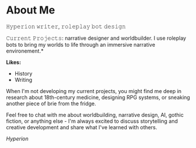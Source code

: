 # About Me

𝙷𝚢𝚙𝚎𝚛𝚒𝚘𝚗
𝚠𝚛𝚒𝚝𝚎𝚛, 𝚛𝚘𝚕𝚎𝚙𝚕𝚊𝚢 𝚋𝚘𝚝 𝚍𝚎𝚜𝚒𝚐𝚗

𝙲𝚞𝚛𝚛𝚎𝚗𝚝 𝙿𝚛𝚘𝚓𝚎𝚌𝚝𝚜:
narrative designer and worldbuilder. I use roleplay bots to bring my worlds to life through an immersive narrative environement.*

**Likes:**
- History
- Writing

When I'm not developing my current projects, you might find me deep in research about 18th-century medicine, designing RPG systems, or sneaking another piece of brie from the fridge.

Feel free to chat with me about worldbuilding, narrative design, AI, gothic fiction, or anything else - I'm always excited to discuss storytelling and creative development and share what I've learned with others.

*Hyperion*

<!---
jwomackou/jwomackou is a ✨ special ✨ repository because its `README.md` (this file) appears on your GitHub profile.
You can click the Preview link to take a look at your changes.
--->
